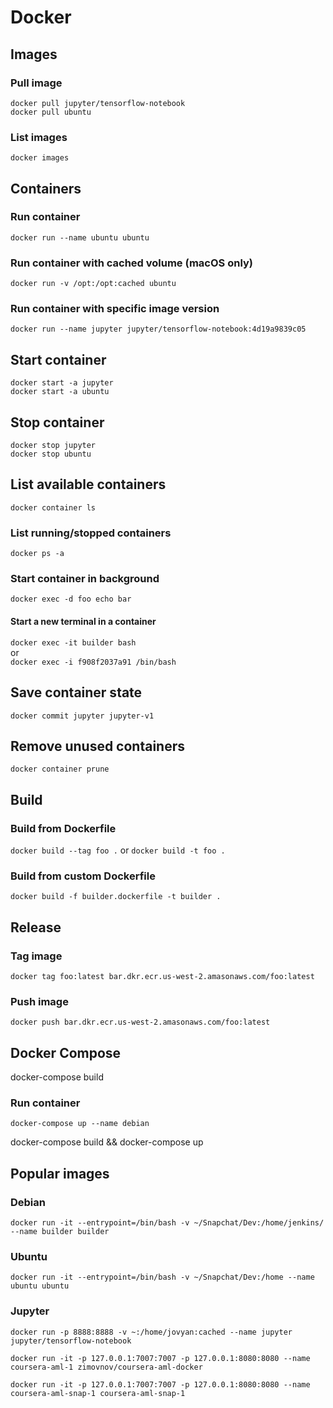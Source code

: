 # Docker

## Images

### Pull image
`docker pull jupyter/tensorflow-notebook`  
`docker pull ubuntu`

### List images

`docker images`

## Containers

### Run container
`docker run --name ubuntu ubuntu`

### Run container with cached volume (macOS only)
`docker run -v /opt:/opt:cached ubuntu`

### Run container with specific image version
`docker run --name jupyter jupyter/tensorflow-notebook:4d19a9839c05`

## Start container
`docker start -a jupyter`  
`docker start -a ubuntu`

## Stop container
`docker stop jupyter`  
`docker stop ubuntu`

## List available containers
`docker container ls`

### List running/stopped containers

`docker ps -a `

### Start container in background

`docker exec -d foo echo bar`

#### Start a new terminal in a container
`docker exec -it builder bash`  
or  
`docker exec -i f908f2037a91 /bin/bash`

## Save container state
`docker commit jupyter jupyter-v1`

## Remove unused containers
`docker container prune`

## Build

### Build from Dockerfile

`docker build --tag foo .` or `docker build -t foo .`

### Build from custom Dockerfile
`docker build -f builder.dockerfile -t builder .`

## Release

### Tag image

`docker tag foo:latest bar.dkr.ecr.us-west-2.amasonaws.com/foo:latest`

### Push image

`docker push bar.dkr.ecr.us-west-2.amasonaws.com/foo:latest`

## Docker Compose

docker-compose build

### Run container
`docker-compose up --name debian`

docker-compose build && docker-compose up

## Popular images

### Debian
`docker run -it --entrypoint=/bin/bash -v ~/Snapchat/Dev:/home/jenkins/ --name builder builder`

### Ubuntu
`docker run -it --entrypoint=/bin/bash -v ~/Snapchat/Dev:/home --name ubuntu ubuntu`  

### Jupyter
`docker run -p 8888:8888 -v ~:/home/jovyan:cached --name jupyter jupyter/tensorflow-notebook`

`docker run -it -p 127.0.0.1:7007:7007 -p 127.0.0.1:8080:8080 --name coursera-aml-1 zimovnov/coursera-aml-docker`

`docker run -it -p 127.0.0.1:7007:7007 -p 127.0.0.1:8080:8080 --name coursera-aml-snap-1 coursera-aml-snap-1`
